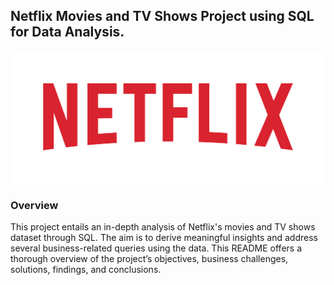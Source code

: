 ## Netflix Movies and TV Shows Project using SQL for Data Analysis.
![](https://github.com/Rishabh45/NETFLIX_SQL_PROJECT/blob/main/Netflix_Logo.png)

### Overview
This project entails an in-depth analysis of Netflix's movies and TV shows dataset through SQL. The aim is to derive meaningful insights and address several business-related queries using the data. This README offers a thorough overview of the project’s objectives, business challenges, solutions, findings, and conclusions.
